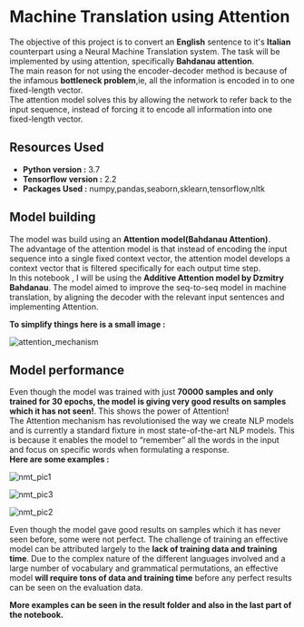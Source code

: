# Machine Translation using Attention

The objective of this project is to convert an **English** sentence to it's **Italian** counterpart using a Neural Machine Translation system. The task will be implemented by using attention, specifically **Bahdanau attention**.  
The main reason for not using the encoder-decoder method is because of the infamous **bottleneck problem**,ie, all the information is encoded in to one fixed-length vector.  
The attention model solves this by allowing the network to refer back to the input sequence, instead of forcing it to encode all information into one fixed-length vector.  

## Resources Used  

* **Python version :** 3.7
* **Tensorflow version :** 2.2
* **Packages Used :** numpy,pandas,seaborn,sklearn,tensorflow,nltk  
  
## Model building  
  
The model was build using an **Attention model(Bahdanau Attention)**.  
The advantage of the attention model is that instead of encoding the input sequence into a single fixed context vector, the attention model develops a context vector that is filtered specifically for each output time step.  
In this notebook , I will be using the **Additive Attention model by Dzmitry Bahdanau**. The model aimed to improve the seq-to-seq model in machine translation, by aligning the decoder with the relevant input sentences and implementing Attention.  

**To simplify things here is a small image :**
  

![attention_mechanism](https://user-images.githubusercontent.com/42802226/83963904-cd534980-a8c6-11ea-9395-c6072f65a376.jpg)

## Model performance  

Even though the model was trained with just **70000 samples and only trained for 30 epochs, the model is giving very good results on samples which it has not seen!**. This shows the power of Attention!  
The Attention mechanism has revolutionised the way we create NLP models and is currently a standard fixture in most state-of-the-art NLP models. This is because it enables the model to “remember” all the words in the input and focus on specific words when formulating a response.  
**Here are some examples :** 
  

![nmt_pic1](https://user-images.githubusercontent.com/42802226/83964025-86b21f00-a8c7-11ea-88ac-7713158d2768.JPG)  
  
![nmt_pic3](https://user-images.githubusercontent.com/42802226/83964053-cda01480-a8c7-11ea-80f1-2bc3584e2bcb.JPG)  
  
![nmt_pic2](https://user-images.githubusercontent.com/42802226/83964076-e4df0200-a8c7-11ea-866b-b5f4696e982f.JPG)  
  
Even though the model gave good results on samples which it has never seen before, some were not perfect. The challenge of training an effective model can be attributed largely to the **lack of training data and training time**. Due to the complex nature of the different languages involved and a large number of vocabulary and grammatical permutations, an effective model **will require tons of data and training time** before any perfect results can be seen on the evaluation data.  
  
**More examples can be seen in the result folder and also in the last part of the notebook.**




